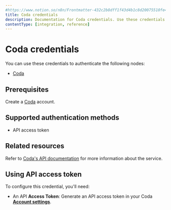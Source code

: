 ```yaml
---
#https://www.notion.so/n8n/Frontmatter-432c2b8dff1f43d4b1c8d20075510fe4
title: Coda credentials
description: Documentation for Coda credentials. Use these credentials to authenticate Coda in n8n, a workflow automation platform.
contentType: [integration, reference]
---
```


# Coda credentials

You can use these credentials to authenticate the following nodes:

- [Coda](/integrations/builtin/app-nodes/n8n-nodes-base.coda.md)

## Prerequisites

Create a [Coda](https://www.coda.io/) account.

## Supported authentication methods

- API access token

## Related resources

Refer to [Coda's API documentation](https://coda.io/developers/apis/v1) for more information about the service.

## Using API access token

To configure this credential, you'll need:

- An API **Access Token**: Generate an API access token in your Coda [**Account settings**](https://coda.io/@oleg/getting-started-guide-coda-api/start-here-5#_luxC4).

